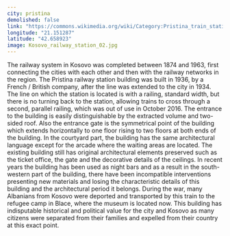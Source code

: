 ```yaml
---
city: pristina
demolished: false
link: "https://commons.wikimedia.org/wiki/Category:Pristina_train_station"
longitude: "21.151287"
latitude: "42.658923"
image: Kosovo_railway_station_02.jpg
---
```

The railway system in Kosovo was completed between 1874 and 1963, first connecting the cities with each other and then with the railway networks in the region. The Pristina railway station building was built in 1936, by a French / British company, after the line was extended to the city in 1934. The line on which the station is located is with a railing, standard width, but there is no turning back to the station, allowing trains to cross through a second, parallel railing, which was out of use in October 2016. The entrance to the building is easily distinguishable by the extracted volume and two-sided roof. Also the entrance gate is the symmetrical point of the building which extends horizontally to one floor rising to two floors at both ends of the building. In the courtyard part, the building has the same architectural language except for the arcade where the waiting areas are located. The existing building still has original architectural elements preserved such as the ticket office, the gate and the decorative details of the ceilings. In recent years the building has been used as night bars and as a result in the south-western part of the building, there have been incompatible interventions presenting new materials and losing the characteristic details of this building and the architectural period it belongs. During the war, many Albanians from Kosovo were deported and transported by this train to the refugee camp in Blace, where the museum is located now. This building has indisputable historical and political value for the city and Kosovo as many citizens were separated from their families and expelled from their country at this exact point.
